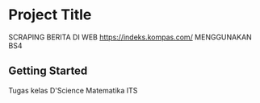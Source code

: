 # Project Title

SCRAPING BERITA DI WEB https://indeks.kompas.com/ MENGGUNAKAN BS4

## Getting Started

Tugas kelas D'Science Matematika ITS
